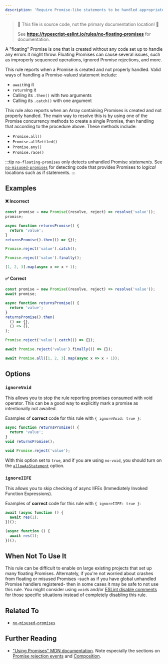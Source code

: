 ```yaml
---
description: 'Require Promise-like statements to be handled appropriately.'
---
```


> 🛑 This file is source code, not the primary documentation location! 🛑
>
> See **https://typescript-eslint.io/rules/no-floating-promises** for documentation.

A "floating" Promise is one that is created without any code set up to handle any errors it might throw.
Floating Promises can cause several issues, such as improperly sequenced operations, ignored Promise rejections, and more.

This rule reports when a Promise is created and not properly handled.
Valid ways of handling a Promise-valued statement include:

- `await`ing it
- `return`ing it
- Calling its `.then()` with two arguments
- Calling its `.catch()` with one argument

This rule also reports when an Array containing Promises is created and not properly handled. The main way to resolve this is by using one of the Promise concurrency methods to create a single Promise, then handling that according to the procedure above. These methods include:

- `Promise.all()`
- `Promise.allSettled()`
- `Promise.any()`
- `Promise.race()`

:::tip
`no-floating-promises` only detects unhandled Promise _statements_.
See [`no-misused-promises`](https://github.com/typescript-eslint/typescript-eslint/tree/main/packages/eslint-plugin/docs/rules/no-misused-promises.mdx) for detecting code that provides Promises to _logical_ locations such as if statements.
:::

## Examples

<!--tabs-->

#### ❌ Incorrect

```ts
const promise = new Promise((resolve, reject) => resolve('value'));
promise;

async function returnsPromise() {
  return 'value';
}
returnsPromise().then(() => {});

Promise.reject('value').catch();

Promise.reject('value').finally();

[1, 2, 3].map(async x => x + 1);
```

#### ✅ Correct

```ts
const promise = new Promise((resolve, reject) => resolve('value'));
await promise;

async function returnsPromise() {
  return 'value';
}
returnsPromise().then(
  () => {},
  () => {},
);

Promise.reject('value').catch(() => {});

await Promise.reject('value').finally(() => {});

await Promise.all([1, 2, 3].map(async x => x + 1));
```

<!--/tabs-->

## Options

### `ignoreVoid`

This allows you to stop the rule reporting promises consumed with void operator.
This can be a good way to explicitly mark a promise as intentionally not awaited.

Examples of **correct** code for this rule with `{ ignoreVoid: true }`:

```ts option='{ "ignoreVoid": true }' showPlaygroundButton
async function returnsPromise() {
  return 'value';
}
void returnsPromise();

void Promise.reject('value');
```

With this option set to `true`, and if you are using `no-void`, you should turn on the [`allowAsStatement`](https://eslint.org/docs/rules/no-void#allowasstatement) option.

### `ignoreIIFE`

This allows you to skip checking of async IIFEs (Immediately Invoked Function Expressions).

Examples of **correct** code for this rule with `{ ignoreIIFE: true }`:

<!-- prettier-ignore -->
```ts option='{ "ignoreIIFE": true }' showPlaygroundButton
await (async function () {
  await res(1);
})();

(async function () {
  await res(1);
})();
```

## When Not To Use It

This rule can be difficult to enable on large existing projects that set up many floating Promises.
Alternately, if you're not worried about crashes from floating or misused Promises -such as if you have global unhandled Promise handlers registered- then in some cases it may be safe to not use this rule.
You might consider using `void`s and/or [ESLint disable comments](https://eslint.org/docs/latest/use/configure/rules#using-configuration-comments-1) for those specific situations instead of completely disabling this rule.

## Related To

- [`no-misused-promises`](https://github.com/typescript-eslint/typescript-eslint/tree/main/packages/eslint-plugin/docs/rules/no-misused-promises.mdx)

## Further Reading

- ["Using Promises" MDN documentation](https://developer.mozilla.org/en-US/docs/Web/JavaScript/Guide/Using_promises). Note especially the sections on [Promise rejection events](https://developer.mozilla.org/en-US/docs/Web/JavaScript/Guide/Using_promises#promise_rejection_events) and [Composition](https://developer.mozilla.org/en-US/docs/Web/JavaScript/Guide/Using_promises#composition).
